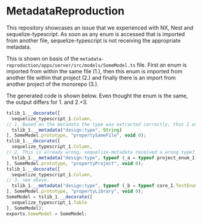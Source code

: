 # MetadataReproduction

This repository showcases an issue that we experienced with NX, Nest and sequelize-typescript. As soon as any enum is
accessed that is imported from another file, sequelize-typescript is not receiving the appropriate metadata.

This is shown on basis of the `metadata-reproduction/apps/server/src/models/SomeModel.ts` file. First an enum is
imported from within the same file (1.), then this enum is imported from another file within that project (2.) and
finally there is an import from another project of the monorepo (3.).

The generated code is shown below. Even thought the enum is the same, the output differs for 1. and 2.+3.

```javascript
tslib_1.__decorate([
  sequelize_typescript_1.Column,
// 1. Based on the metadata the type was extracted correctly, thus I assume the metadata was generated correctly 
  tslib_1.__metadata("design:type", String)
], SomeModel.prototype, "propertySameFile", void 0);
tslib_1.__decorate([
  sequelize_typescript_1.Column,
// 2. This is already wrong, sequelize-metadata received a wrong type? 
  tslib_1.__metadata("design:type", typeof (_a = typeof project_enum_1.TestEnumProject !== "undefined" && project_enum_1.TestEnumProject) === "function" ? _a : Object)
], SomeModel.prototype, "propertyProject", void 0);
tslib_1.__decorate([
  sequelize_typescript_1.Column,
// 3. see above. 
  tslib_1.__metadata("design:type", typeof (_b = typeof core_1.TestEnum !== "undefined" && core_1.TestEnum) === "function" ? _b : Object)
], SomeModel.prototype, "propertyLibrary", void 0);
SomeModel = tslib_1.__decorate([
  sequelize_typescript_1.Table
], SomeModel);
exports.SomeModel = SomeModel;
```
